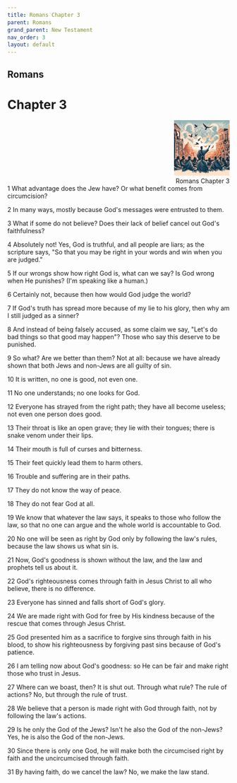 ```yaml
---
title: Romans Chapter 3
parent: Romans
grand_parent: New Testament
nav_order: 3
layout: default
---
```


## Romans

# Chapter 3

<div style="clear: both; text-align: right;">
    <img src="/assets/Image/Romans/500/3.jpg" alt="Romans Chapter 3" class="chapter-image" style="max-width: 25%; height: auto;"/>
    <figcaption style="font-size: 14px;">Romans Chapter 3</figcaption>
</div>
1 What advantage does the Jew have? Or what benefit comes from circumcision?

2 In many ways, mostly because God's messages were entrusted to them.

3 What if some do not believe? Does their lack of belief cancel out God's faithfulness?

4 Absolutely not! Yes, God is truthful, and all people are liars; as the scripture says, "So that you may be right in your words and win when you are judged."

5 If our wrongs show how right God is, what can we say? Is God wrong when He punishes? (I'm speaking like a human.)

6 Certainly not, because then how would God judge the world?

7 If God's truth has spread more because of my lie to his glory, then why am I still judged as a sinner?

8 And instead of being falsely accused, as some claim we say, "Let's do bad things so that good may happen"? Those who say this deserve to be punished.

9 So what? Are we better than them? Not at all: because we have already shown that both Jews and non-Jews are all guilty of sin.

10 It is written, no one is good, not even one.

11 No one understands; no one looks for God.

12 Everyone has strayed from the right path; they have all become useless; not even one person does good.

13 Their throat is like an open grave; they lie with their tongues; there is snake venom under their lips.

14 Their mouth is full of curses and bitterness.

15 Their feet quickly lead them to harm others.

16 Trouble and suffering are in their paths.

17 They do not know the way of peace.

18 They do not fear God at all.

19 We know that whatever the law says, it speaks to those who follow the law, so that no one can argue and the whole world is accountable to God.

20 No one will be seen as right by God only by following the law's rules, because the law shows us what sin is.

21 Now, God's goodness is shown without the law, and the law and prophets tell us about it.

22 God's righteousness comes through faith in Jesus Christ to all who believe, there is no difference.

23 Everyone has sinned and falls short of God's glory.

24 We are made right with God for free by His kindness because of the rescue that comes through Jesus Christ.

25 God presented him as a sacrifice to forgive sins through faith in his blood, to show his righteousness by forgiving past sins because of God's patience.

26 I am telling now about God's goodness: so He can be fair and make right those who trust in Jesus.

27 Where can we boast, then? It is shut out. Through what rule? The rule of actions? No, but through the rule of trust.

28 We believe that a person is made right with God through faith, not by following the law's actions.

29 Is he only the God of the Jews? Isn't he also the God of the non-Jews? Yes, he is also the God of the non-Jews.

30 Since there is only one God, he will make both the circumcised right by faith and the uncircumcised through faith.

31 By having faith, do we cancel the law? No, we make the law stand.


